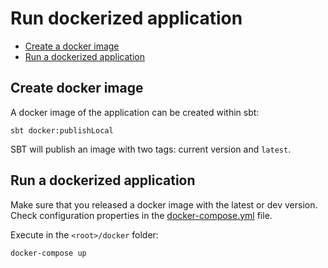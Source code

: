 # Run dockerized application

- [Create a docker image](#create-a-docker-image)  
- [Run a dockerized application](#run-a-dockerized-application)

## <a name="create-a-docker-image"></a> Create docker image

A docker image of the application can be created within sbt:
```
sbt docker:publishLocal
```

SBT will publish an image with two tags: current version and `latest`.

## <a name="run-a-dockerized-application"></a> Run a dockerized application

Make sure that you released a docker image with the latest or dev version.  
Check configuration properties in the [docker-compose.yml](./../../docker/docker-compose.yml) file.  

Execute in the `<root>/docker` folder: 
```
docker-compose up
```

